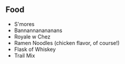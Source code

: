 ## Food
- S'mores
- Bannannanananans
- Royale w Chez
- Ramen Noodles (chicken flavor, of course!)
- Flask of Whiskey
- Trail Mix
